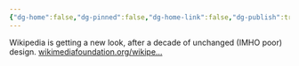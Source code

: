 ```yaml
---
{"dg-home":false,"dg-pinned":false,"dg-home-link":false,"dg-publish":true,"tags":["dgblip"],"disabled rules":["yaml-title","yaml-title-alias","file-name-heading"],"title":"philipp on mastodon @ 2023-01-19","created-date":"2023-01-19T08:42:13","id":109714979749994200,"updated-date":"2025-05-02T08:50:43","dg-path":"blips/109714979749994208.md","permalink":"/blips/109714979749994208/","dgPassFrontmatter":true}
---
```



Wikipedia is getting a new look, after a decade of unchanged (IMHO poor) design. [wikimediafoundation.org/wikipe…](https://wikimediafoundation.org/wikipedia-desktop/)



